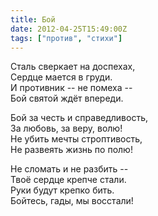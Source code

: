 ```yaml
---
title: Бой
date: 2012-04-25T15:49:00Z
tags: ["против", "стихи"]
---
```


Сталь сверкает на доспехах,  
Сердце мается в груди.  
И противник -- не помеха --  
Бой святой ждёт впереди.  

Бой за честь и справедливость,  
За любовь, за веру, волю!  
Не убить мечты строптивость,  
Не развеять жизнь по полю!  

Не сломать и не разбить --  
Твоё сердце крепче стали.  
Руки будут крепко бить.  
Бойтесь, гады, мы восстали!  
